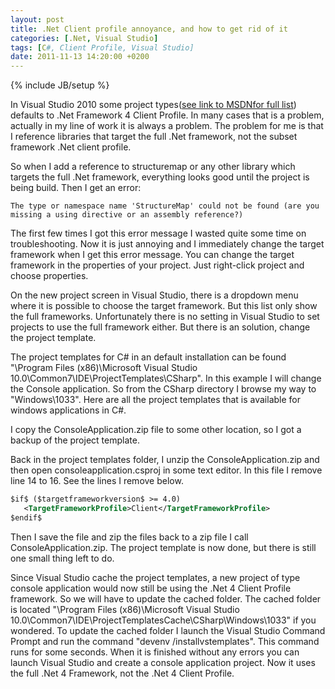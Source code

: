 ```yaml
---
layout: post
title: .Net Client profile annoyance, and how to get rid of it
categories: [.Net, Visual Studio]
tags: [C#, Client Profile, Visual Studio]
date: 2011-11-13 14:20:00 +0200
---
```

{% include JB/setup %}

In Visual Studio 2010 some project types([see link to MSDNfor full list](http://msdn.microsoft.com/en-us/library/cc656912.aspx)) defaults to .Net Framework 4 Client Profile. In many cases that is a problem, actually in my line of work it is always a problem. The problem for me is that I reference libraries that target the full .Net framework, not the subset framework .Net client profile.

So when I add a reference to structuremap or any other library which targets the full .Net framework, everything looks good until the project is being build. Then I get an error:
```
The type or namespace name 'StructureMap' could not be found (are you missing a using directive or an assembly reference?)
```

The first few times I got this error message I wasted quite some time on troubleshooting. Now it is just annoying and I immediately change the target framework when I get this error message. You can change the target framework in the properties of your project. Just right-click project and choose properties.

On the new project screen in Visual Studio, there is a dropdown menu where it is possible to choose the target framework. But this list only show the full frameworks. Unfortunately there is no setting in Visual Studio to set projects to use the full framework either. But there is an solution, change the project template.

The project templates for C# in an default installation can be found "\Program Files (x86)\Microsoft Visual Studio 10.0\Common7\IDE\ProjectTemplates\CSharp". In this example I will change the Console application. So from the CSharp directory I browse my way to "Windows\1033\". Here are all the project templates that is available for windows applications in C#.

I copy the ConsoleApplication.zip file to some other location, so I got a backup of the project template.

Back in the project templates folder, I unzip the ConsoleApplication.zip and then open consoleapplication.csproj in some text editor. In this file I remove line 14 to 16. See the lines I remove below.

```xml
$if$ ($targetframeworkversion$ >= 4.0)
   <TargetFrameworkProfile>Client</TargetFrameworkProfile>
$endif$
```

Then I save the file and zip the files back to a zip file I call ConsoleApplication.zip. The project template is now done, but there is still one small thing left to do.

Since Visual Studio cache the project templates, a new project of type console application would now still be using the .Net 4 Client Profile framework. So we will have to update the cached folder. The cached folder is located "\Program Files (x86)\Microsoft Visual Studio 10.0\Common7\IDE\ProjectTemplatesCache\CSharp\Windows\1033" if you wondered.
To update the cached folder I launch the Visual Studio Command Prompt and run the command "devenv /installvstemplates". This command runs for some seconds. When it is finished without any errors you can launch Visual Studio and create a console application project. Now it uses the full .Net 4 Framework, not the .Net 4 Client Profile.